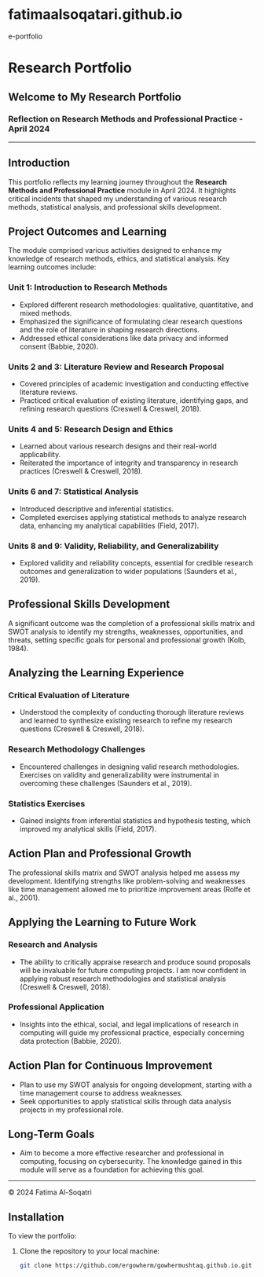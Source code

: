 # fatimaalsoqatari.github.io
e-portfolio

# Research Portfolio

## Welcome to My Research Portfolio

### Reflection on Research Methods and Professional Practice - April 2024

---

## Introduction
This portfolio reflects my learning journey throughout the **Research Methods and Professional Practice** module in April 2024. It highlights critical incidents that shaped my understanding of various research methods, statistical analysis, and professional skills development.

## Project Outcomes and Learning
The module comprised various activities designed to enhance my knowledge of research methods, ethics, and statistical analysis. Key learning outcomes include:

### Unit 1: Introduction to Research Methods
- Explored different research methodologies: qualitative, quantitative, and mixed methods.
- Emphasized the significance of formulating clear research questions and the role of literature in shaping research directions.
- Addressed ethical considerations like data privacy and informed consent (Babbie, 2020).

### Units 2 and 3: Literature Review and Research Proposal
- Covered principles of academic investigation and conducting effective literature reviews.
- Practiced critical evaluation of existing literature, identifying gaps, and refining research questions (Creswell & Creswell, 2018).

### Units 4 and 5: Research Design and Ethics
- Learned about various research designs and their real-world applicability.
- Reiterated the importance of integrity and transparency in research practices (Creswell & Creswell, 2018).

### Units 6 and 7: Statistical Analysis
- Introduced descriptive and inferential statistics.
- Completed exercises applying statistical methods to analyze research data, enhancing my analytical capabilities (Field, 2017).

### Units 8 and 9: Validity, Reliability, and Generalizability
- Explored validity and reliability concepts, essential for credible research outcomes and generalization to wider populations (Saunders et al., 2019).

## Professional Skills Development
A significant outcome was the completion of a professional skills matrix and SWOT analysis to identify my strengths, weaknesses, opportunities, and threats, setting specific goals for personal and professional growth (Kolb, 1984).

## Analyzing the Learning Experience

### Critical Evaluation of Literature
- Understood the complexity of conducting thorough literature reviews and learned to synthesize existing research to refine my research questions (Creswell & Creswell, 2018).

### Research Methodology Challenges
- Encountered challenges in designing valid research methodologies. Exercises on validity and generalizability were instrumental in overcoming these challenges (Saunders et al., 2019).

### Statistics Exercises
- Gained insights from inferential statistics and hypothesis testing, which improved my analytical skills (Field, 2017).

## Action Plan and Professional Growth
The professional skills matrix and SWOT analysis helped me assess my development. Identifying strengths like problem-solving and weaknesses like time management allowed me to prioritize improvement areas (Rolfe et al., 2001).

## Applying the Learning to Future Work

### Research and Analysis
- The ability to critically appraise research and produce sound proposals will be invaluable for future computing projects. I am now confident in applying robust research methodologies and statistical analysis (Creswell & Creswell, 2018).

### Professional Application
- Insights into the ethical, social, and legal implications of research in computing will guide my professional practice, especially concerning data protection (Babbie, 2020).

## Action Plan for Continuous Improvement
- Plan to use my SWOT analysis for ongoing development, starting with a time management course to address weaknesses.
- Seek opportunities to apply statistical skills through data analysis projects in my professional role.

## Long-Term Goals
- Aim to become a more effective researcher and professional in computing, focusing on cybersecurity. The knowledge gained in this module will serve as a foundation for achieving this goal.

---

© 2024 Fatima Al-Soqatri


## Installation

To view the portfolio:

1. Clone the repository to your local machine:
   ```bash
   git clone https://github.com/ergowherm/gowhermushtaq.github.io.git
